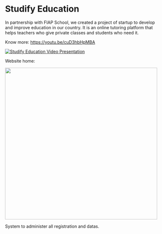 # Studify Education

In partnership with FIAP School, we created a project of startup to develop and improve education in our country. It is an online tutoring platform that helps teachers who give private classes and students who need it.

Know more: https://youtu.be/cuD3hbHpMBA

[![Studify Education Video Presentation](http://img.youtube.com/vi/cuD3hbHpMBA/0.jpg)](http://www.youtube.com/watch?v=cuD3hbHpMBA)

Website home:

<img src="https://i.imgur.com/WSK8p0i.png" width="500">

System to administer all registration and datas.
